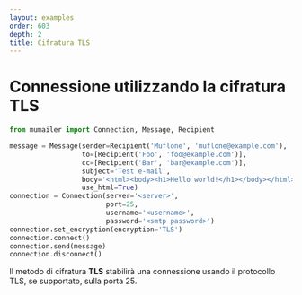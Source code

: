 ```yaml
---
layout: examples
order: 603
depth: 2
title: Cifratura TLS
---
```

# Connessione utilizzando la cifratura TLS

```python
from mumailer import Connection, Message, Recipient

message = Message(sender=Recipient('Muflone', 'muflone@example.com'),
                  to=[Recipient('Foo', 'foo@example.com')],
                  cc=[Recipient('Bar', 'bar@example.com')],
                  subject='Test e-mail',
                  body='<html><body><h1>Hello world!</h1></body></html>',
                  use_html=True)
connection = Connection(server='<server>',
                        port=25,
                        username='<username>',
                        password='<smtp password>')
connection.set_encryption(encryption='TLS')
connection.connect()
connection.send(message)
connection.disconnect()
```

Il metodo di cifratura **TLS** stabilirà una connessione usando il protocollo
TLS, se supportato, sulla porta 25.
